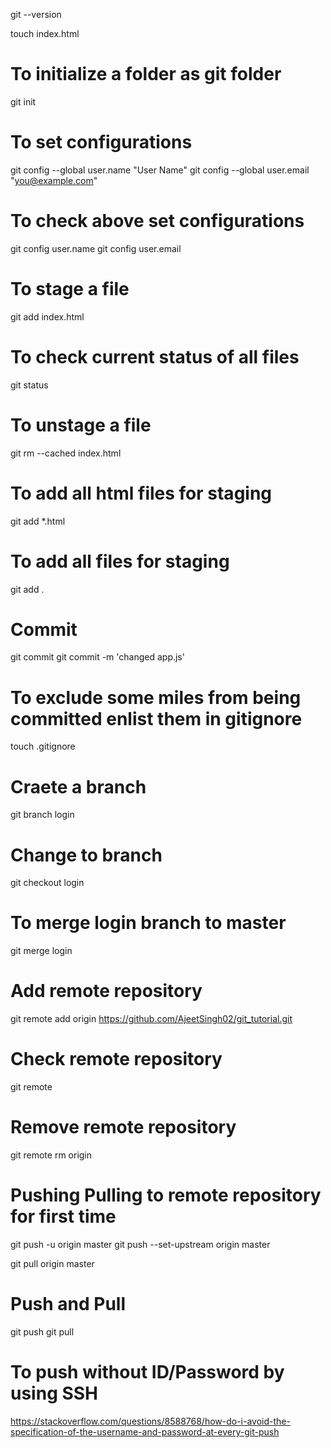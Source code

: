 git --version

touch index.html

# To initialize a folder as git folder
git init

# To set configurations
git config --global user.name "User Name"
git config --global user.email "you@example.com"


# To check above set configurations
git config user.name
git config user.email


# To stage a file
git add index.html

# To check current status of all files
git status

# To unstage a file
git rm --cached index.html

# To add all html files for staging
git add *.html

# To add all files for staging
git add .

# Commit
git commit
git commit -m 'changed app.js'

# To exclude some miles from being committed enlist them in gitignore
touch .gitignore      

# Craete a branch
git branch login
# Change to branch
git checkout login
# To merge login branch to master
git merge login

# Add remote repository
git remote add origin https://github.com/AjeetSingh02/git_tutorial.git

# Check remote repository
git remote

# Remove remote repository
git remote rm origin

# Pushing Pulling to remote repository for first time
git push -u origin master
git push --set-upstream origin master

git pull origin master


# Push and Pull
git push
git pull

# To push without ID/Password by using SSH
https://stackoverflow.com/questions/8588768/how-do-i-avoid-the-specification-of-the-username-and-password-at-every-git-push